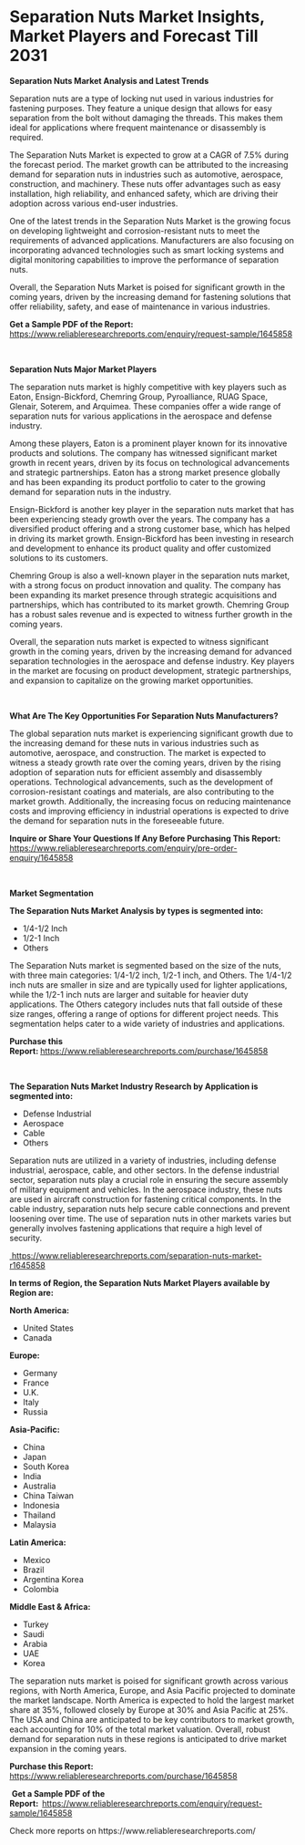 <p><h1>Separation Nuts Market Insights, Market Players and Forecast Till 2031</h1></p><p><strong>Separation Nuts Market Analysis and Latest Trends</strong></p>
<p><p>Separation nuts are a type of locking nut used in various industries for fastening purposes. They feature a unique design that allows for easy separation from the bolt without damaging the threads. This makes them ideal for applications where frequent maintenance or disassembly is required.</p><p>The Separation Nuts Market is expected to grow at a CAGR of 7.5% during the forecast period. The market growth can be attributed to the increasing demand for separation nuts in industries such as automotive, aerospace, construction, and machinery. These nuts offer advantages such as easy installation, high reliability, and enhanced safety, which are driving their adoption across various end-user industries.</p><p>One of the latest trends in the Separation Nuts Market is the growing focus on developing lightweight and corrosion-resistant nuts to meet the requirements of advanced applications. Manufacturers are also focusing on incorporating advanced technologies such as smart locking systems and digital monitoring capabilities to improve the performance of separation nuts.</p><p>Overall, the Separation Nuts Market is poised for significant growth in the coming years, driven by the increasing demand for fastening solutions that offer reliability, safety, and ease of maintenance in various industries.</p></p>
<p><strong>Get a Sample PDF of the Report:&nbsp;</strong> <a href="https://www.reliableresearchreports.com/enquiry/request-sample/1645858">https://www.reliableresearchreports.com/enquiry/request-sample/1645858</a></p>
<p>&nbsp;</p>
<p><strong>Separation Nuts Major Market Players</strong></p>
<p><p>The separation nuts market is highly competitive with key players such as Eaton, Ensign-Bickford, Chemring Group, Pyroalliance, RUAG Space, Glenair, Soterem, and Arquimea. These companies offer a wide range of separation nuts for various applications in the aerospace and defense industry.</p><p>Among these players, Eaton is a prominent player known for its innovative products and solutions. The company has witnessed significant market growth in recent years, driven by its focus on technological advancements and strategic partnerships. Eaton has a strong market presence globally and has been expanding its product portfolio to cater to the growing demand for separation nuts in the industry.</p><p>Ensign-Bickford is another key player in the separation nuts market that has been experiencing steady growth over the years. The company has a diversified product offering and a strong customer base, which has helped in driving its market growth. Ensign-Bickford has been investing in research and development to enhance its product quality and offer customized solutions to its customers.</p><p>Chemring Group is also a well-known player in the separation nuts market, with a strong focus on product innovation and quality. The company has been expanding its market presence through strategic acquisitions and partnerships, which has contributed to its market growth. Chemring Group has a robust sales revenue and is expected to witness further growth in the coming years.</p><p>Overall, the separation nuts market is expected to witness significant growth in the coming years, driven by the increasing demand for advanced separation technologies in the aerospace and defense industry. Key players in the market are focusing on product development, strategic partnerships, and expansion to capitalize on the growing market opportunities.</p></p>
<p>&nbsp;</p>
<p><strong>What Are The Key Opportunities For Separation Nuts Manufacturers?</strong></p>
<p><p>The global separation nuts market is experiencing significant growth due to the increasing demand for these nuts in various industries such as automotive, aerospace, and construction. The market is expected to witness a steady growth rate over the coming years, driven by the rising adoption of separation nuts for efficient assembly and disassembly operations. Technological advancements, such as the development of corrosion-resistant coatings and materials, are also contributing to the market growth. Additionally, the increasing focus on reducing maintenance costs and improving efficiency in industrial operations is expected to drive the demand for separation nuts in the foreseeable future.</p></p>
<p><strong>Inquire or Share Your Questions If Any Before Purchasing This Report:</strong> <a href="https://www.reliableresearchreports.com/enquiry/pre-order-enquiry/1645858">https://www.reliableresearchreports.com/enquiry/pre-order-enquiry/1645858</a></p>
<p>&nbsp;</p>
<p><strong>Market Segmentation</strong></p>
<p><strong>The Separation Nuts Market Analysis by types is segmented into:</strong></p>
<p><ul><li>1/4-1/2 Inch</li><li>1/2-1 Inch</li><li>Others</li></ul></p>
<p><p>The Separation Nuts market is segmented based on the size of the nuts, with three main categories: 1/4-1/2 inch, 1/2-1 inch, and Others. The 1/4-1/2 inch nuts are smaller in size and are typically used for lighter applications, while the 1/2-1 inch nuts are larger and suitable for heavier duty applications. The Others category includes nuts that fall outside of these size ranges, offering a range of options for different project needs. This segmentation helps cater to a wide variety of industries and applications.</p></p>
<p><strong>Purchase this Report:&nbsp;</strong><a href="https://www.reliableresearchreports.com/purchase/1645858">https://www.reliableresearchreports.com/purchase/1645858</a></p>
<p>&nbsp;</p>
<p><strong>The Separation Nuts Market Industry Research by Application is segmented into:</strong></p>
<p><ul><li>Defense Industrial</li><li>Aerospace</li><li>Cable</li><li>Others</li></ul></p>
<p><p>Separation nuts are utilized in a variety of industries, including defense industrial, aerospace, cable, and other sectors. In the defense industrial sector, separation nuts play a crucial role in ensuring the secure assembly of military equipment and vehicles. In the aerospace industry, these nuts are used in aircraft construction for fastening critical components. In the cable industry, separation nuts help secure cable connections and prevent loosening over time. The use of separation nuts in other markets varies but generally involves fastening applications that require a high level of security.</p></p>
<p><a href="https://www.reliableresearchreports.com/separation-nuts-market-r1645858">&nbsp;https://www.reliableresearchreports.com/separation-nuts-market-r1645858</a></p>
<p><strong>In terms of Region, the Separation Nuts Market Players available by Region are:</strong></p>
<p>
    <p> <strong> North America: </strong>
        <ul>
            <li>United States</li>
            <li>Canada</li>
        </ul>
        </p> 
    <p> <strong> Europe: </strong>
        <ul>
            <li>Germany</li>
            <li>France</li>
            <li>U.K.</li>
            <li>Italy</li>
            <li>Russia</li>
        </ul>
        </p> 
    <p> <strong> Asia-Pacific: </strong>
        <ul>
            <li>China</li>
            <li>Japan</li>
            <li>South Korea</li>
            <li>India</li>
            <li>Australia</li>
            <li>China Taiwan</li>
            <li>Indonesia</li>
            <li>Thailand</li>
            <li>Malaysia</li>
        </ul>
        </p> 
    <p> <strong> Latin America: </strong>
        <ul>
            <li>Mexico</li>
            <li>Brazil</li>
            <li>Argentina Korea</li>
            <li>Colombia</li>
        </ul>
        </p> 
    <p> <strong> Middle East & Africa: </strong>
        <ul>
            <li>Turkey</li>
            <li>Saudi</li>
            <li>Arabia</li>
            <li>UAE</li>
            <li>Korea</li>
        </ul>
    </p>
    </p>
<p><p>The separation nuts market is poised for significant growth across various regions, with North America, Europe, and Asia Pacific projected to dominate the market landscape. North America is expected to hold the largest market share at 35%, followed closely by Europe at 30% and Asia Pacific at 25%. The USA and China are anticipated to be key contributors to market growth, each accounting for 10% of the total market valuation. Overall, robust demand for separation nuts in these regions is anticipated to drive market expansion in the coming years.</p></p>
<p><strong>Purchase this Report: </strong><a href="https://www.reliableresearchreports.com/purchase/1645858">https://www.reliableresearchreports.com/purchase/1645858</a></p>
<p>&nbsp;<strong>Get a Sample PDF of the Report:&nbsp;&nbsp;</strong><a href="https://www.reliableresearchreports.com/enquiry/request-sample/1645858">https://www.reliableresearchreports.com/enquiry/request-sample/1645858</a></p>
<p><strong></strong></p>
<p>Check more reports on https://www.reliableresearchreports.com/</p>